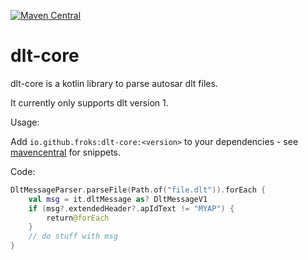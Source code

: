 [![Maven Central](https://img.shields.io/maven-central/v/io.github.froks/dlt-core)](https://central.sonatype.com/artifact/io.github.froks/dlt-core)


# dlt-core

dlt-core is a kotlin library to parse autosar dlt files.

It currently only supports dlt version 1.

Usage:

Add `io.github.froks:dlt-core:<version>` to your dependencies - see [mavencentral](https://central.sonatype.com/artifact/io.github.froks/dlt-core) for snippets.

Code:
```kotlin
DltMessageParser.parseFile(Path.of("file.dlt")).forEach { 
    val msg = it.dltMessage as? DltMessageV1
    if (msg?.extendedHeader?.apIdText != "MYAP") {
        return@forEach
    }
    // do stuff with msg
}
```
